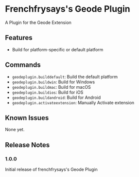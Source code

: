 # Frenchfrysays's Geode Plugin

A Plugin for the Geode Extension

## Features

- Build for platform-specific or default platform

## Commands

* `geodeplugin.builddefault`: Build the default platform
* `geodeplugin.buildwin`: Build for Windows
* `geodeplugin.buildmac`: Build for macOS
* `geodeplugin.buildios`: Build for iOS
* `geodeplugin.buildandroid`: Build for Android
* `geodeplugin.activateextension`: Manually Activate extension

## Known Issues

None yet.

## Release Notes

### 1.0.0

Initial release of frenchfrysays's Geode Plugin